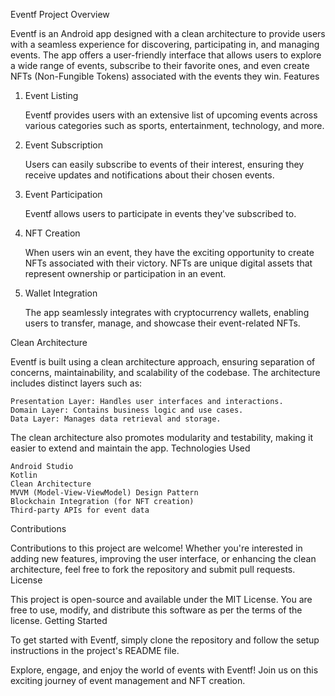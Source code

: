 Eventf
Project Overview

Eventf is an Android app designed with a clean architecture to provide users with a seamless experience for discovering, participating in, and managing events. The app offers a user-friendly interface that allows users to explore a wide range of events, subscribe to their favorite ones, and even create NFTs (Non-Fungible Tokens) associated with the events they win.
Features
1. Event Listing

    Eventf provides users with an extensive list of upcoming events across various categories such as sports, entertainment, technology, and more.

2. Event Subscription

    Users can easily subscribe to events of their interest, ensuring they receive updates and notifications about their chosen events.

3. Event Participation

    Eventf allows users to participate in events they've subscribed to.

4. NFT Creation

    When users win an event, they have the exciting opportunity to create NFTs associated with their victory. NFTs are unique digital assets that represent ownership or participation in an event.

5. Wallet Integration

    The app seamlessly integrates with cryptocurrency wallets, enabling users to transfer, manage, and showcase their event-related NFTs.

Clean Architecture

Eventf is built using a clean architecture approach, ensuring separation of concerns, maintainability, and scalability of the codebase. The architecture includes distinct layers such as:

    Presentation Layer: Handles user interfaces and interactions.
    Domain Layer: Contains business logic and use cases.
    Data Layer: Manages data retrieval and storage.

The clean architecture also promotes modularity and testability, making it easier to extend and maintain the app.
Technologies Used

    Android Studio
    Kotlin
    Clean Architecture
    MVVM (Model-View-ViewModel) Design Pattern
    Blockchain Integration (for NFT creation)
    Third-party APIs for event data

Contributions

Contributions to this project are welcome! Whether you're interested in adding new features, improving the user interface, or enhancing the clean architecture, feel free to fork the repository and submit pull requests.
License

This project is open-source and available under the MIT License. You are free to use, modify, and distribute this software as per the terms of the license.
Getting Started

To get started with Eventf, simply clone the repository and follow the setup instructions in the project's README file.

Explore, engage, and enjoy the world of events with Eventf! Join us on this exciting journey of event management and NFT creation.
